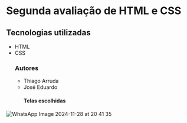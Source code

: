 # Segunda avaliação de HTML e CSS
## Tecnologias utilizadas 
- HTML
- CSS
  ### Autores
  - Thiago Arruda
  - José Eduardo
    #### Telas escolhidas
![WhatsApp Image 2024-11-28 at 20 41 35](https://github.com/user-attachments/assets/e88956c9-2344-4452-9bd4-e9ec57e79eb1)
